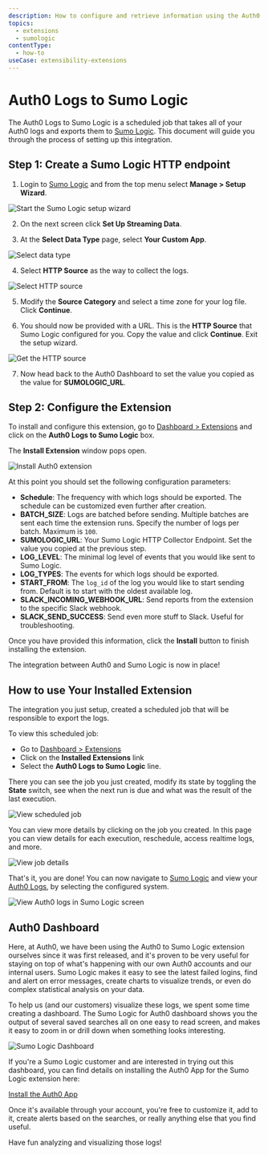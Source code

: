 ```yaml
---
description: How to configure and retrieve information using the Auth0 Logs to Sumo Logic extension.
topics:
  - extensions
  - sumologic
contentType:
  - how-to
useCase: extensibility-extensions
---
```


# Auth0 Logs to Sumo Logic

The Auth0 Logs to Sumo Logic is a scheduled job that takes all of your Auth0 logs and exports them to [Sumo Logic](https://www.sumologic.com/). This document will guide you through the process of setting up this integration.

## Step 1: Create a Sumo Logic HTTP endpoint

1. Login to [Sumo Logic](https://www.sumologic.com/) and from the top menu select **Manage > Setup Wizard**.

![Start the Sumo Logic setup wizard](/media/articles/extensions/sumologic/sumologic-setup-wizard.png)

2. On the next screen click **Set Up Streaming Data**.

3. At the **Select Data Type** page, select **Your Custom App**.

![Select data type](/media/articles/extensions/sumologic/sumologic-data-type.png)

4. Select **HTTP Source** as the way to collect the logs.

![Select HTTP source](/media/articles/extensions/sumologic/sumologic-setup-collection.png)

5. Modify the **Source Category** and select a time zone for your log file. Click **Continue**.

6. You should now be provided with a URL. This is the **HTTP Source** that Sumo Logic configured for you. Copy the value and click **Continue**. Exit the setup wizard.

![Get the HTTP source](/media/articles/extensions/sumologic/sumologic-http-source.png)

7. Now head back to the Auth0 Dashboard to set the value you copied as the value for **SUMOLOGIC_URL**.

## Step 2: Configure the Extension

To install and configure this extension, go to [Dashboard > Extensions](${manage_url}/#/extensions) and click on the **Auth0 Logs to Sumo Logic** box. 

The **Install Extension** window pops open.

![Install Auth0 extension](/media/articles/extensions/sumologic/extension-mgmt-sumologic.png)

At this point you should set the following configuration parameters:

- **Schedule**: The frequency with which logs should be exported. The schedule can be customized even further after creation.
- **BATCH_SIZE**: Logs are batched before sending. Multiple batches are sent each time the extension runs. Specify the number of logs per batch. Maximum is `100`.
- **SUMOLOGIC_URL**: Your Sumo Logic HTTP Collector Endpoint. Set the value you copied at the previous step.
- **LOG_LEVEL**: The minimal log level of events that you would like sent to Sumo Logic.
- **LOG_TYPES**: The events for which logs should be exported.
- **START_FROM**: The `log_id` of the log you would like to start sending from. Default is to start with the oldest available log.
- **SLACK_INCOMING_WEBHOOK_URL**: Send reports from the extension to the specific Slack webhook.
- **SLACK_SEND_SUCCESS**: Send even more stuff to Slack. Useful for troubleshooting.

Once you have provided this information, click the **Install** button to finish installing the extension.

The integration between Auth0 and Sumo Logic is now in place!

## How to use Your Installed Extension

The integration you just setup, created a scheduled job that will be responsible to export the logs.

To view this scheduled job:
- Go to [Dashboard > Extensions](${manage_url}/#/extensions)
- Click on the **Installed Extensions** link
- Select the **Auth0 Logs to Sumo Logic** line. 

There you can see the job you just created, modify its state by toggling the **State** switch, see when the next run is due and what was the result of the last execution.

![View scheduled job](/media/articles/extensions/sumologic/view-cron-jobs.png)

You can view more details by clicking on the job you created. In this page you can view details for each execution, reschedule, access realtime logs, and more.

![View job details](/media/articles/extensions/sumologic/view-cron-details.png)

That's it, you are done! You can now navigate to [Sumo Logic](https://www.sumologic.com/) and view your [Auth0 Logs](${manage_url}/#/logs), by selecting the configured system.

![View Auth0 logs in Sumo Logic screen](/media/articles/extensions/sumologic/auth0-logs-at-sumologic.png)

## Auth0 Dashboard

Here, at Auth0, we have been using the Auth0 to Sumo Logic extension ourselves since it was first released, and it's proven to be very useful for staying on top of what's happening with our own Auth0 accounts and our internal users. Sumo Logic makes it easy to see the latest failed logins, find and alert on error messages, create charts to visualize trends, or even do complex statistical analysis on your data.

To help us (and our customers) visualize these logs, we spent some time creating a dashboard. The Sumo Logic for Auth0 dashboard shows you the output of several saved searches all on one easy to read screen, and makes it easy to zoom in or drill down when something looks interesting.

![Sumo Logic Dashboard](/media/articles/extensions/sumologic/auth0-dashboard.png)

If you're a Sumo Logic customer and are interested in trying out this dashboard, you can find details on installing the Auth0 App for the Sumo Logic extension here:

[Install the Auth0 App](https://help.sumologic.com/Send_Data/Data_Types/Auth0/02Install_the_Auth0_App)

Once it's available through your account, you're free to customize it, add to it, create alerts based on the searches, or really anything else that you find useful.

Have fun analyzing and visualizing those logs!
